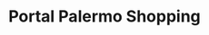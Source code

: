 ---
title: "Portal Palermo Shopping"
url: /ciudad-autonoma-de-buenos-aires/portal-palermo-shopping/
shop: Einkaufszentrum
---